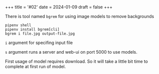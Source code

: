 +++
title = '#02'
date = 2024-01-09
draft = false
+++

There is tool named `bgrem` for using image models to remove backgrounds

```
pipenv shell
pipenv install bgrem[cli]
bgrem i file.jpg output-file.jpg
```

`i` argument for specifing input file 

`s` argument runs a server and web-ui on port 5000 to use models. 

First usage of model requires download. So it will take a little bit time to complete at first run of model. 


